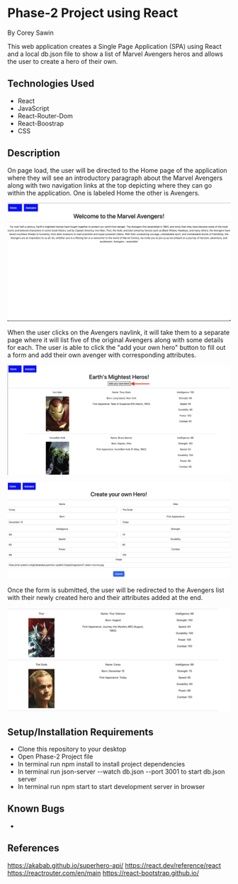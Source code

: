 # Phase-2 Project using React

By Corey Sawin

This web application creates a Single Page Application (SPA) using React and a local db.json file to show a list of Marvel Avengers heros and allows the user to create a hero of their own. 

## Technologies Used

- React
- JavaScript
- React-Router-Dom
- React-Boostrap
- CSS

## Description

On page load, the user will be directed to the Home page of the application where they will see an introductory paragraph about the Marvel Avengers along with two navigation links at the top depicting where they can go within the application. One is labeled Home the other is Avengers.

![Home Screen](/Images/Home_Screen.png)

When the user clicks on the Avengers navlink, it will take them to a separate page where it will list five of the original Avengers along with some details for each. The user is able to click the "add your own hero" button to fill out a form and add their own avenger with corresponding attributes.


![Character List](/Images/Character_List.png)

![Hero Form](/Images/Hero_Form.png)


Once the form is submitted, the user will be redirected to the Avengers list with their newly created hero and their attributes added at the end. 

![Updated Hero List](/Images/Hero_List.png)



## Setup/Installation Requirements

- Clone this repository to your desktop
- Open Phase-2 Project file
- In terminal run npm install to install project dependencies
- In terminal run json-server --watch db.json --port 3001 to start db.json server
- In terminal run npm start to start development server in browser

## Known Bugs

-

## References
https://akabab.github.io/superhero-api/
https://react.dev/reference/react
https://reactrouter.com/en/main
https://react-bootstrap.github.io/
